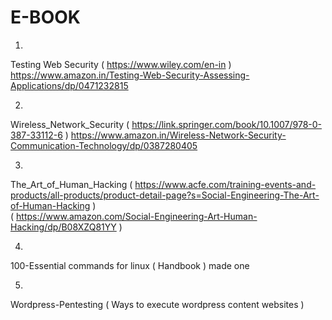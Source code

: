 # E-BOOK

1.
Testing Web Security   ( https://www.wiley.com/en-in  )
      https://www.amazon.in/Testing-Web-Security-Assessing-Applications/dp/0471232815

2.
 Wireless_Network_Security  ( https://link.springer.com/book/10.1007/978-0-387-33112-6 )
       https://www.amazon.in/Wireless-Network-Security-Communication-Technology/dp/0387280405
  
3.
The_Art_of_Human_Hacking    ( https://www.acfe.com/training-events-and-products/all-products/product-detail-page?s=Social-Engineering-The-Art-of-Human-Hacking )     
       ( https://www.amazon.com/Social-Engineering-Art-Human-Hacking/dp/B08XZQ81YY )
      
4.
100-Essential commands for linux   ( Handbook )   made one

5.
 Wordpress-Pentesting  ( Ways to execute wordpress content websites )

